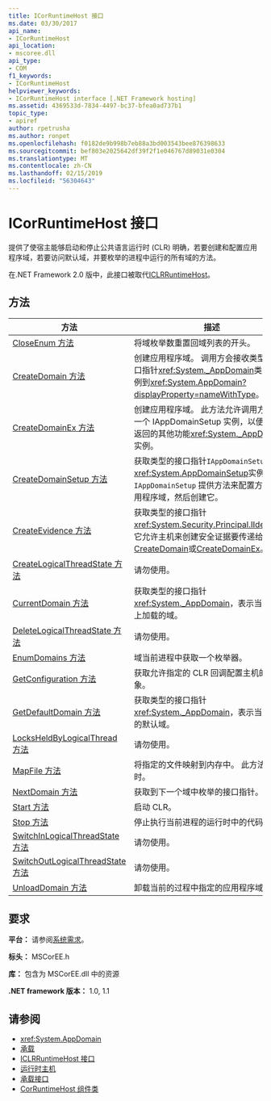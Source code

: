 ```yaml
---
title: ICorRuntimeHost 接口
ms.date: 03/30/2017
api_name:
- ICorRuntimeHost
api_location:
- mscoree.dll
api_type:
- COM
f1_keywords:
- ICorRuntimeHost
helpviewer_keywords:
- ICorRuntimeHost interface [.NET Framework hosting]
ms.assetid: 4369533d-7834-4497-bc37-bfea0ad737b1
topic_type:
- apiref
author: rpetrusha
ms.author: ronpet
ms.openlocfilehash: f0182de9b998b7eb88a3bd003543bee876398633
ms.sourcegitcommit: bef803e2025642df39f2f1e046767d89031e0304
ms.translationtype: MT
ms.contentlocale: zh-CN
ms.lasthandoff: 02/15/2019
ms.locfileid: "56304643"
---
```

# <a name="icorruntimehost-interface"></a>ICorRuntimeHost 接口
提供了使宿主能够启动和停止公共语言运行时 (CLR) 明确，若要创建和配置应用程序域，若要访问默认域，并要枚举的进程中运行的所有域的方法。  
  
 在.NET Framework 2.0 版中，此接口被取代[ICLRRuntimeHost](../../../../docs/framework/unmanaged-api/hosting/iclrruntimehost-interface.md)。  
  
## <a name="methods"></a>方法  
  
|方法|描述|  
|------------|-----------------|  
|[CloseEnum 方法](../../../../docs/framework/unmanaged-api/hosting/icorruntimehost-closeenum-method.md)|将域枚举数重置回域列表的开头。|  
|[CreateDomain 方法](../../../../docs/framework/unmanaged-api/hosting/icorruntimehost-createdomain-method.md)|创建应用程序域。 调用方会接收类型的接口指针<xref:System._AppDomain>类型的实例到<xref:System.AppDomain?displayProperty=nameWithType>。|  
|[CreateDomainEx 方法](../../../../docs/framework/unmanaged-api/hosting/icorruntimehost-createdomainex-method.md)|创建应用程序域。 此方法允许调用方传递一个 IAppDomainSetup 实例，以便配置所返回的其他功能<xref:System._AppDomain>实例。|  
|[CreateDomainSetup 方法](../../../../docs/framework/unmanaged-api/hosting/icorruntimehost-createdomainsetup-method.md)|获取类型的接口指针`IAppDomainSetup`到<xref:System.AppDomainSetup>实例。 `IAppDomainSetup` 提供方法来配置方面的应用程序域，然后创建它。|  
|[CreateEvidence 方法](../../../../docs/framework/unmanaged-api/hosting/icorruntimehost-createevidence-method.md)|获取类型的接口指针<xref:System.Security.Principal.IIdentity>，它允许主机来创建安全证据要传递给[CreateDomain](../../../../docs/framework/unmanaged-api/hosting/icorruntimehost-createdomain-method.md)或[CreateDomainEx](../../../../docs/framework/unmanaged-api/hosting/icorruntimehost-createdomainex-method.md)。|  
|[CreateLogicalThreadState 方法](../../../../docs/framework/unmanaged-api/hosting/icorruntimehost-createlogicalthreadstate-method.md)|请勿使用。|  
|[CurrentDomain 方法](../../../../docs/framework/unmanaged-api/hosting/icorruntimehost-currentdomain-method.md)|获取类型的接口指针<xref:System._AppDomain>，表示当前线程上加载的域。|  
|[DeleteLogicalThreadState 方法](../../../../docs/framework/unmanaged-api/hosting/icorruntimehost-deletelogicalthreadstate-method.md)|请勿使用。|  
|[EnumDomains 方法](../../../../docs/framework/unmanaged-api/hosting/icorruntimehost-enumdomains-method.md)|域当前进程中获取一个枚举器。|  
|[GetConfiguration 方法](../../../../docs/framework/unmanaged-api/hosting/icorruntimehost-getconfiguration-method.md)|获取允许指定的 CLR 回调配置主机的对象。|  
|[GetDefaultDomain 方法](../../../../docs/framework/unmanaged-api/hosting/icorruntimehost-getdefaultdomain-method.md)|获取类型的接口指针<xref:System._AppDomain>，表示当前进程的默认域。|  
|[LocksHeldByLogicalThread 方法](../../../../docs/framework/unmanaged-api/hosting/icorruntimehost-locksheldbylogicalthread-method.md)|请勿使用。|  
|[MapFile 方法](../../../../docs/framework/unmanaged-api/hosting/icorruntimehost-mapfile-method.md)|将指定的文件映射到内存中。 此方法已过时。|  
|[NextDomain 方法](../../../../docs/framework/unmanaged-api/hosting/icorruntimehost-nextdomain-method.md)|获取到下一个域中枚举的接口指针。|  
|[Start 方法](../../../../docs/framework/unmanaged-api/hosting/icorruntimehost-start-method.md)|启动 CLR。|  
|[Stop 方法](../../../../docs/framework/unmanaged-api/hosting/icorruntimehost-stop-method.md)|停止执行当前进程的运行时中的代码。|  
|[SwitchInLogicalThreadState 方法](../../../../docs/framework/unmanaged-api/hosting/icorruntimehost-switchinlogicalthreadstate-method.md)|请勿使用。|  
|[SwitchOutLogicalThreadState 方法](../../../../docs/framework/unmanaged-api/hosting/icorruntimehost-switchoutlogicalthreadstate-method.md)|请勿使用。|  
|[UnloadDomain 方法](../../../../docs/framework/unmanaged-api/hosting/icorruntimehost-unloaddomain-method.md)|卸载当前的过程中指定的应用程序域。|  
  
## <a name="requirements"></a>要求  
 **平台：** 请参阅[系统需求](../../../../docs/framework/get-started/system-requirements.md)。  
  
 **标头：** MSCorEE.h  
  
 **库：** 包含为 MSCorEE.dll 中的资源  
  
 **.NET framework 版本：** 1.0, 1.1  
  
## <a name="see-also"></a>请参阅
- <xref:System.AppDomain>
- [承载](../../../../docs/framework/unmanaged-api/hosting/index.md)
- [ICLRRuntimeHost 接口](../../../../docs/framework/unmanaged-api/hosting/iclrruntimehost-interface.md)
- [运行时主机](https://docs.microsoft.com/previous-versions/dotnet/netframework-4.0/a51xd4ze(v=vs.100))
- [承载接口](../../../../docs/framework/unmanaged-api/hosting/hosting-interfaces.md)
- [CorRuntimeHost 组件类](../../../../docs/framework/unmanaged-api/hosting/corruntimehost-coclass.md)
